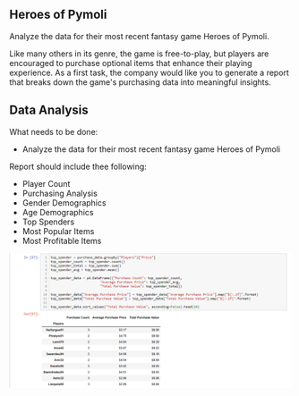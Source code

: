 ## Heroes of Pymoli

 Analyze the data for their most recent fantasy game Heroes of Pymoli.

Like many others in its genre, the game is free-to-play, but players are encouraged to purchase optional items that enhance their playing experience. As a first task, the company would like you to generate a report that breaks down the game's purchasing data into meaningful insights.

## Data Analysis

What needs to be done: 
- Analyze the data for their most recent fantasy game Heroes of Pymoli

Report should include thee following:
- Player Count
- Purchasing Analysis
- Gender Demographics
- Age Demographics
- Top Spenders
- Most Popular Items
- Most Profitable Items

![alt text](https://github.com/adrianakopf/Pandas/blob/master/CodeSamplePictures/sample-1.png)
